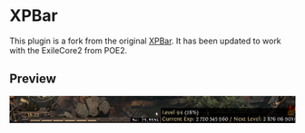 # XPBar
This plugin is a fork from the original [XPBar](https://github.com/Qvin0000/ExileApiPlugins/tree/master/XPBar).
It has been updated to work with the ExileCore2 from POE2.

## Preview
![Preview](./assets/preview.png)